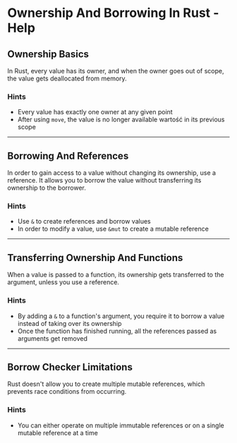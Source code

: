 # Ownership And Borrowing In Rust - Help

## Ownership Basics

In Rust, every value has its owner, and when the owner goes out of scope, the value gets deallocated from memory.

### Hints

- Every value has exactly one owner at any given point
- After using `move`, the value is no longer available wartość in its previous scope

---

## Borrowing And References

In order to gain access to a value without changing its ownership, use a reference. It allows you to borrow the value without transferring its ownership to the borrower.

### Hints

- Use `&` to create references and borrow values
- In order to modify a value, use `&mut` to create a mutable reference

---

## Transferring Ownership And Functions

When a value is passed to a function, its ownership gets transferred to the argument, unless you use a reference.

### Hints

- By adding a `&` to a function's argument, you require it to borrow a value instead of taking over its ownership
- Once the function has finished running, all the references passed as arguments get removed

---

## Borrow Checker Limitations

Rust doesn't allow you to create multiple mutable references, which prevents race conditions from occurring.

### Hints

- You can either operate on multiple immutable references or on a single mutable reference at a time
